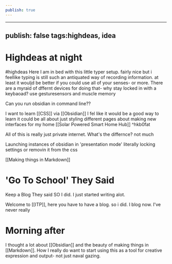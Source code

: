 ```yaml
---
publish: true
---
```

---
publish: false
tags:highdeas, idea
---
# Highdeas at night

#highdeas 
Here I am in bed with this little typer setup.
fairly nice but i feellike typing is still such an antiquated way of recording information.
at least it wouljd be better if you could use all of your senses- or more. There are a myraid of dffernt devices for doing that- why stay locked  in with a keybaoad? use gesturesensors and muscle memory 



Can you run obsidian in command line??

I want to learn [[CSS]] via [[Obsidian]] I fel like it would be a good way to learn
it could be all about just styling different pages about making new interfaces for my home [[Solar Powered Smart Home Hub]] ^hkb0fat

All of this is really just private internet. What's the differnce? not much

Launching instances of obsidian in 'presentation mode'
literally locking settings or removin it from the css


[[Making things in Markdown]]

# 'Go To School' They Said
Keep a Blog They said
SO I did. I just started writing alot.

Welcome to [[ITP]], here you have to have a blog. so i did. I blog now. I've never really

# Morning after
I thought a lot about [[Obsidian]] and the beauty of making things in [[Markdown]]. How I really do want to start using this as a tool for creative expression and output- not just naval gazing.



